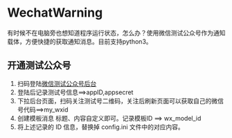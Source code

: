 # WechatWarning

有时候不在电脑旁也想知道程序运行状态，怎么办？使用微信测试公众号作为通知载体，方便快捷的获取通知消息。目前支持python3。


## 开通测试公众号
1. 扫码登陆[微信测试公众号后台](https://mp.weixin.qq.com/debug/cgi-bin/sandbox?t=sandbox/login)
2. 登陆后记录测试号信息==>appID,appsecret
3. 下拉后台页面，扫码关注测试号二维码，关注后刷新页面可以获取自己的微信号代码==>my_wxid
4. 创建模板消息 标题、内容自定义即可。记录模板ID ==> wx_model_id
5. 将上述记录的 ID 信息，替换掉 config.ini 文件中的对应内容。
